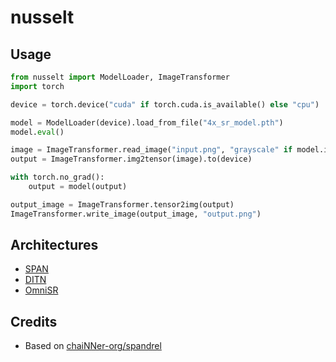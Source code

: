 # nusselt

## Usage
```python
from nusselt import ModelLoader, ImageTransformer
import torch

device = torch.device("cuda" if torch.cuda.is_available() else "cpu")

model = ModelLoader(device).load_from_file("4x_sr_model.pth")
model.eval()

image = ImageTransformer.read_image("input.png", "grayscale" if model.input_channels == 1 else "color")
output = ImageTransformer.img2tensor(image).to(device)

with torch.no_grad():
    output = model(output)

output_image = ImageTransformer.tensor2img(output)
ImageTransformer.write_image(output_image, "output.png")
```

## Architectures
* [SPAN](https://github.com/hongyuanyu/span)
* [DITN](https://github.com/yongliuy/DITN)
* [OmniSR](https://github.com/Francis0625/Omni-SR)

## Credits
* Based on [chaiNNer-org/spandrel](https://github.com/chaiNNer-org/spandrel)
